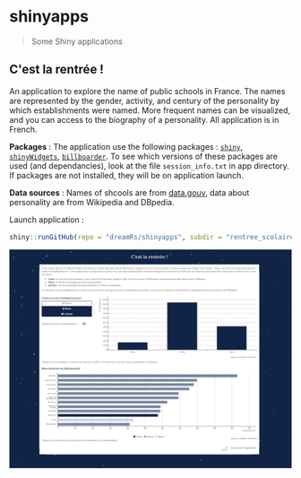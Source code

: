 # shinyapps

> Some Shiny applications


## C'est la rentrée !

An application to explore the name of public schools in France. The names are represented by the gender, activity, and century of the personality by which establishments were named. More frequent names can be visualized, and you can access to the biography of a personality. All application is in French.

**Packages** : The application use the following packages : [`shiny`](https://shiny.rstudio.com/), [`shinyWidgets`](https://github.com/dreamRs/shinyWidgets), [`billboarder`](https://github.com/dreamRs/billboarder). To see which versions of these packages are used (and dependancies), look at the file `session_info.txt` in app directory. If packages are not installed, they will be on application launch.

**Data sources** : Names of shcools are from [data.gouv](https://www.data.gouv.fr/fr/datasets/etablissements-scolaires/), data about personality are from Wikipedia and DBpedia.

Launch application : 

```r
shiny::runGitHub(repo = "dreamRs/shinyapps", subdir = "rentree_scolaire")
```

![](rentree_scolaire/www/screenshot.png)


